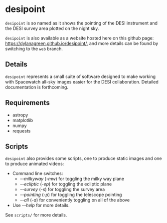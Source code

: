 # desipoint

`desipoint` is so named as it shows the pointing of the DESI instrument and the DESI survey area plotted on the night sky.

`desipoint` is also available as a website hosted here on this github page: https://dylanagreen.github.io/desipoint/, and more details can be found by switching to the `web` branch.


## Details

`desipoint` represents a small suite of software designed to make working with Spacewatch all-sky images easier for the DESI collaboration. Detailed documentation is forthcoming.

## Requirements

- astropy
- matplotlib
- numpy
- requests

## Scripts

`desipoint` also provides some scripts, one to produce static images and one to produce animated videos:

- Command line switches:
  - *--milkyway* (*-mw*) for toggling the milky way plane
  - *--ecliptic* (*-ep*) for toggling the ecliptic plane
  - *--survey* (*-s*) for toggling the survey area
  - *--pointing* (*-p*) for toggling the telescope pointing
  - *--all* (*-a*) for conveniently toggling on all of the above
- Use *--help* for more details.

See `scripts/` for more details.